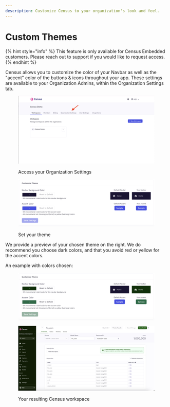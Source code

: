 ```yaml
---
description: Customize Census to your organization's look and feel.
---
```


# Custom Themes

{% hint style="info" %}
This feature is only available for Census Embedded customers. Please reach out to support if you would like to request access.
{% endhint %}

Census allows you to customize the color of your Navbar as well as the "accent" color of the buttons & icons throughout your app. These settings are available to your Organization Admins, within the Organization Settings tab.

<figure><img src="../.gitbook/assets/image (32).png" alt=""><figcaption><p>Access your Organization Settings</p></figcaption></figure>

<figure><img src="../.gitbook/assets/image (33).png" alt=""><figcaption><p>Set your theme</p></figcaption></figure>

We provide a preview of your chosen theme on the right. We do recommend you choose dark colors, and that you avoid red or yellow for the accent colors.

An example with colors chosen:

<figure><img src="../.gitbook/assets/image (35).png" alt=""><figcaption></figcaption></figure>

<figure><img src="../.gitbook/assets/image (36).png" alt=""><figcaption><p>Your resulting Census workspace</p></figcaption></figure>
